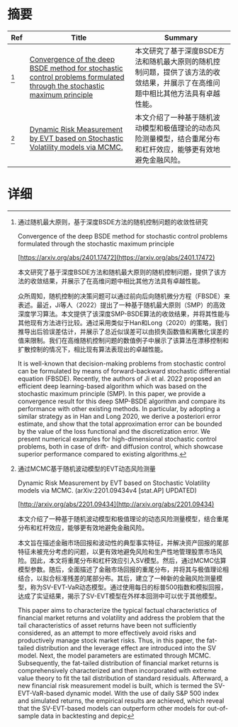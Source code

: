 # 摘要

| Ref | Title | Summary |
| --- | --- | --- |
| [^1] | [Convergence of the deep BSDE method for stochastic control problems formulated through the stochastic maximum principle](https://arxiv.org/abs/2401.17472) | 本文研究了基于深度BSDE方法和随机最大原则的随机控制问题，提供了该方法的收敛结果，并展示了在高维问题中相比其他方法具有卓越性能。 |
| [^2] | [Dynamic Risk Measurement by EVT based on Stochastic Volatility models via MCMC.](http://arxiv.org/abs/2201.09434) | 本文介绍了一种基于随机波动模型和极值理论的动态风险测量模型，结合重尾分布和杠杆效应，能够更有效地避免金融风险。 |

# 详细

[^1]: 通过随机最大原则，基于深度BSDE方法的随机控制问题的收敛性研究

    Convergence of the deep BSDE method for stochastic control problems formulated through the stochastic maximum principle

    [https://arxiv.org/abs/2401.17472](https://arxiv.org/abs/2401.17472)

    本文研究了基于深度BSDE方法和随机最大原则的随机控制问题，提供了该方法的收敛结果，并展示了在高维问题中相比其他方法具有卓越性能。

    

    众所周知，随机控制的决策问题可以通过前向后向随机微分方程（FBSDE）来表述。最近，Ji等人（2022）提出了一种基于随机最大原则（SMP）的高效深度学习算法。本文提供了该深度SMP-BSDE算法的收敛结果，并将其性能与其他现有方法进行比较。通过采用类似于Han和Long（2020）的策略，我们推导出后验误差估计，并展示了总近似误差可以由损失函数值和离散化误差的值来限制。我们在高维随机控制问题的数值例子中展示了该算法在漂移控制和扩散控制的情况下，相比现有算法表现出的卓越性能。

    It is well-known that decision-making problems from stochastic control can be formulated by means of forward-backward stochastic differential equation (FBSDE). Recently, the authors of Ji et al. 2022 proposed an efficient deep learning-based algorithm which was based on the stochastic maximum principle (SMP). In this paper, we provide a convergence result for this deep SMP-BSDE algorithm and compare its performance with other existing methods. In particular, by adopting a similar strategy as in Han and Long 2020, we derive a posteriori error estimate, and show that the total approximation error can be bounded by the value of the loss functional and the discretization error. We present numerical examples for high-dimensional stochastic control problems, both in case of drift- and diffusion control, which showcase superior performance compared to existing algorithms.
    
[^2]: 通过MCMC基于随机波动模型的EVT动态风险测量

    Dynamic Risk Measurement by EVT based on Stochastic Volatility models via MCMC. (arXiv:2201.09434v4 [stat.AP] UPDATED)

    [http://arxiv.org/abs/2201.09434](http://arxiv.org/abs/2201.09434)

    本文介绍了一种基于随机波动模型和极值理论的动态风险测量模型，结合重尾分布和杠杆效应，能够更有效地避免金融风险。

    

    本文旨在描述金融市场回报和波动性的典型事实特征，并解决资产回报的尾部特征未被充分考虑的问题，以更有效地避免风险和生产性地管理股票市场风险。因此，本文将重尾分布和杠杆效应引入SV模型。然后，通过MCMC估算模型参数。随后，全面描述了金融市场回报的重尾分布，并将其与极值理论相结合，以拟合标准残差的尾部分布。其后，建立了一种新的金融风险测量模型，称为SV-EVT-VaR动态模型。通过使用每日的标普500指数和模拟回报，达成了实证结果，揭示了SV-EVT模型在外样本回测中可以优于其他模型。

    This paper aims to characterize the typical factual characteristics of financial market returns and volatility and address the problem that the tail characteristics of asset returns have been not sufficiently considered, as an attempt to more effectively avoid risks and productively manage stock market risks. Thus, in this paper, the fat-tailed distribution and the leverage effect are introduced into the SV model. Next, the model parameters are estimated through MCMC. Subsequently, the fat-tailed distribution of financial market returns is comprehensively characterized and then incorporated with extreme value theory to fit the tail distribution of standard residuals. Afterward, a new financial risk measurement model is built, which is termed the SV-EVT-VaR-based dynamic model. With the use of daily S&P 500 index and simulated returns, the empirical results are achieved, which reveal that the SV-EVT-based models can outperform other models for out-of-sample data in backtesting and depic
    

